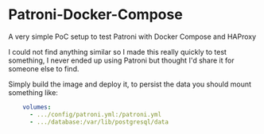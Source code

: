 # Patroni-Docker-Compose
A very simple PoC setup to test Patroni with Docker Compose and HAProxy

I could not find anything similar so I made this really quickly to test something, I never ended up using Patroni but thought I'd share it for someone else to find. 

Simply build the image and deploy it, to persist the data you should mount something like:

```yaml
    volumes:
      - .../config/patroni.yml:/patroni.yml
      - .../database:/var/lib/postgresql/data
```

